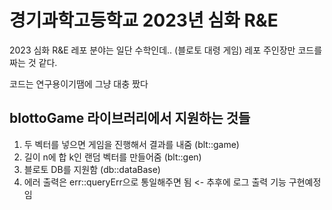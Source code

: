 # 경기과학고등학교 2023년 심화 R&E
2023 심화 R&E 레포
분야는 일단 수학인데.. (블로토 대령 게임)
레포 주인장만 코드를 짜는 것 같다.

코드는 연구용이기땜에 그냥 대충 짰다

## blottoGame 라이브러리에서 지원하는 것들

1. 두 벡터를 넣으면 게임을 진행해서 결과를 내줌 (blt::game)
2. 길이 n에 합 k인 랜덤 벡터를 만들어줌 (blt::gen)
3. 블로토 DB를 지원함 (db::dataBase)
4. 에러 출력은 err::queryErr으로 통일해주면 됨 <- 추후에 로그 출력 기능 구현예정임
